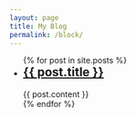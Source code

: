 ```yaml
---
layout: page
title: My Blog
permalink: /block/
---
```


<div class="main">
	<section id="pm_blog" class="row">
	  <ul class="post-list">
	    {% for post in site.posts %}
	      <li>
	        <!--<span class="post-meta">{{ post.date | date: "%b %-d, %Y" }}</span>-->
	        <h2 style="margin-top:0px;">
	          <a class="post-link" href="{{ post.url | prepend: site.baseurl }}">{{ post.title }}</a>
	        </h2>
	        <div class="pm_justify pm_text_normal">
	        	{{ post.content }}
	        </div>
	      </li>
	    {% endfor %}
	  </ul>
	</section>
</div>
